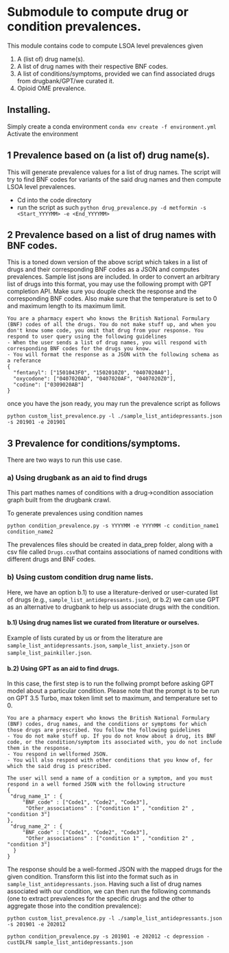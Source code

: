 
# Submodule to compute drug or condition prevalences. 
This module contains code to compute LSOA level prevalences given 
1. A (list of) drug name(s). 
2. A list of drug names with their respective BNF codes. 
3. A list of conditions/symptoms, provided we can find associated drugs from drugbank/GPT/we curated it. 
4. Opioid OME prevalence.

## Installing. 
Simply create a conda environment ```conda env create -f environment.yml```
Activate the environment 

## 1 Prevalence based on (a list of) drug name(s). 
This will generate prevalence values for a list of drug names. The script will try to find BNF codes for variants of the said drug names and then compute LSOA level prevalences. 
- Cd into the code directory
- run the script as such ```python drug_prevalence.py -d metformin -s <Start_YYYYMM> -e <End_YYYYMM>```

## 2 Prevalence based on a list of drug names with BNF codes.
This is a toned down version of the above script which takes in a list of drugs and their corresponding BNF codes as a JSON and computes prevalences. Sample list jsons are included. 
In order to convert an arbitrary list of drugs into this format, you may use the following prompt with GPT completion API. Make sure you douple check the response and the corresponding BNF codes. Also make sure that the temperature is set to 0 and maximum length to its maximum limit. 

```
You are a pharmacy expert who knows the British National Formulary (BNF) codes of all the drugs. You do not make stuff up, and when you don't know some code, you omit that drug from your response. You respond to user query using the following guidelines 
- When the user sends a list of drug names, you will respond with corresponding BNF codes for the drugs you know. 
- You will format the response as a JSON with the following schema as a referance
{
  "fentanyl": ["1501043F0", "1502010Z0", "0407020A0"],
  "oxycodone": ["0407020AD", "0407020AF", "0407020Z0"],
  "codine": ["0309020AB"]
}
```
once you have the json ready, you may run the prevalence script as follows

```python custom_list_prevalence.py -l ./sample_list_antidepressants.json -s 201901 -e 201901```

## 3 Prevalence for conditions/symptoms.
There are two ways to run this use case. 

### a) Using drugbank as an aid to find drugs

This part mathes names of conditions with a drug->condition association graph built from the drugbank crawl. 

To generate prevalences using condition names 

```python condition_prevalence.py -s YYYYMM -e YYYYMM -c condition_name1 condition_name2```

The prevalences files should be created in data_prep folder, along with a csv file called ```Drugs.csv```that contains associations of named conditions with different drugs and BNF codes.


### b) Using custom condition drug name lists.

Here, we have an option b.1) to use a literature-derived or user-curated list of drugs (e.g., `sample_list_antidepressants.json`), or b.2) we can use GPT as an alternative to drugbank to help us associate drugs with the condition. 

#### b.1) Using drug names list we curated from literature or ourselves.
Example of lists curated by us or from the literature are `sample_list_antidepressants.json`, `sample_list_anxiety.json` or `sample_list_painkiller.json`.

#### b.2) Using GPT as an aid to find drugs.
In this case, the first step is to run the follwing prompt before asking GPT model about a particular condition. Please note that the prompt is to be run on GPT 3.5 Turbo, max token limit set to maximum, and temperature set to 0.

```
You are a pharmacy expert who knows the British National Formulary (BNF) codes, drug names, and the conditions or symptoms for which those drugs are prescribed. You follow the following guidelines 
- You do not make stuff up. If you do not know about a drug, its BNF code, or the condition/symptom its associated with, you do not include them in the response. 
- You respond in wellformed JSON. 
- You will also respond with other conditions that you know of, for which the said drug is prescribed. 

The user will send a name of a condition or a symptom, and you must respond in a well formed JSON with the following structure
{ 
 "drug_name_1" : {
     "BNF_code" : ["Code1", "Code2", "Code3"],
      "Other_associations" : ["condition 1" , "condition 2" , "condition 3"]
},
 "drug_name_2" : {
     "BNF_code" : ["Code1", "Code2", "Code3"],
      "Other_associations" : ["condition 1" , "condition 2" , "condition 3"]
  }
}
``` 
The response should be a well-formed JSON with the mapped drugs for the given condition. 
Transform this list into the format such as in `sample_list_antidepressants.json`. Having such a list of drug names associated with our condition, we can then run the following commands (one to extract prevalences for the specific drugs and the other to aggregate those into the condition prevalence):

```python custom_list_prevalence.py -l ./sample_list_antidepressants.json -s 201901 -e 202012```

```python condition_prevalence.py -s 201901 -e 202012 -c depression -custDLFN sample_list_antidepressants.json```
